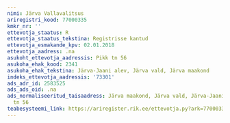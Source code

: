 ```yaml
---
nimi: Järva Vallavalitsus
ariregistri_kood: 77000335
kmkr_nr: ''
ettevotja_staatus: R
ettevotja_staatus_tekstina: Registrisse kantud
ettevotja_esmakande_kpv: 02.01.2018
ettevotja_aadress: .na
asukoht_ettevotja_aadressis: Pikk tn 56
asukoha_ehak_kood: 2341
asukoha_ehak_tekstina: Järva-Jaani alev, Järva vald, Järva maakond
indeks_ettevotja_aadressis: '73301'
ads_adr_id: 2583525
ads_ads_oid: .na
ads_normaliseeritud_taisaadress: Järva maakond, Järva vald, Järva-Jaani alev, Pikk
  tn 56
teabesysteemi_link: https://ariregister.rik.ee/ettevotja.py?ark=77000335&ref=rekvisiidid
---
```

